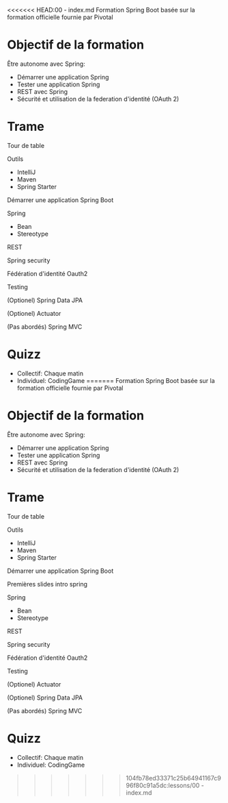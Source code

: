 <<<<<<< HEAD:00 - index.md
Formation Spring Boot basée sur la formation officielle fournie par Pivotal

# Objectif de la formation
Être autonome avec Spring:
- Démarrer une application Spring
- Tester une application Spring
- REST avec Spring
- Sécurité et utilisation de la federation d'identité (OAuth 2)

# Trame
Tour de table

Outils
- IntelliJ
- Maven
- Spring Starter

Démarrer une application Spring Boot

Spring
- Bean
- Stereotype

REST

Spring security

Fédération d'identité Oauth2

Testing

(Optionel) Spring Data JPA

(Optionel) Actuator

(Pas abordés) Spring MVC

# Quizz
- Collectif: Chaque matin
- Individuel: CodingGame
=======
Formation Spring Boot basée sur la formation officielle fournie par Pivotal

# Objectif de la formation
Être autonome avec Spring:
- Démarrer une application Spring
- Tester une application Spring
- REST avec Spring
- Sécurité et utilisation de la federation d'identité (OAuth 2)

# Trame
Tour de table

Outils
- IntelliJ
- Maven
- Spring Starter

Démarrer une application Spring Boot

Premières slides intro spring

Spring
- Bean
- Stereotype

REST

Spring security

Fédération d'identité Oauth2

Testing

(Optionel) Actuator

(Optionel) Spring Data JPA

(Pas abordés) Spring MVC

# Quizz
- Collectif: Chaque matin
- Individuel: CodingGame
>>>>>>> 104fb78ed33371c25b64941167c996f80c91a5dc:lessons/00 - index.md
